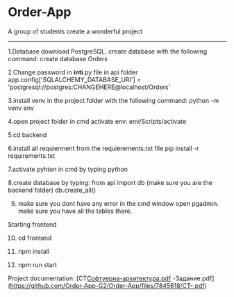 # Order-App
A group of students create a wonderful project

-------------------------------------------------
1.Database download PostgreSQL. create database with the following command: create database Orders

2.Change password in __inti__.py file in api folder
app.config['SQLALCHEMY_DATABASE_URI'] = 'postgresql://postgres:CHANGEHERE@localhost/Orders'

3.install venv in the project folder with the following command: 
python -m venv env

4.open project folder in cmd 
activate env: env/Scripts/activate

5.cd backend

6.install all requierment from the requierements.txt file
pip install -r requirements.txt

7.activate pyhton in cmd by typing python

8.create database by typing:
from api import db (make sure you are the backend folder)
db.create_all()

9. make sure you dont have any error in the cmd window
open pgadmin. make sure you have all the tables there.

Starting frontend 

10. cd frontend 

12. npm install

14. npm run start 
 
 Project documentation: 
[CT[Софтуерна-архитектура.pdf](https://github.com/Order-App-G2/Order-App/files/7845622/-.pdf)
-Задание.pdf](https://github.com/Order-App-G2/Order-App/files/7845618/CT-.pdf)
